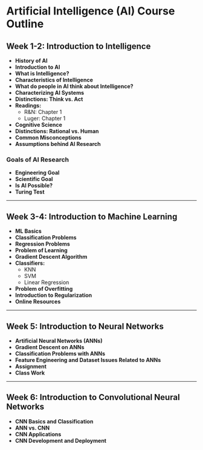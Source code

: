 # Artificial Intelligence (AI) Course Outline

## Week 1-2: Introduction to Intelligence
- **History of AI**
- **Introduction to AI**
- **What is Intelligence?**
- **Characteristics of Intelligence**
- **What do people in AI think about Intelligence?**
- **Characterizing AI Systems**
- **Distinctions: Think vs. Act**
- **Readings:**
  - R&N: Chapter 1  
  - Luger: Chapter 1  
- **Cognitive Science**
- **Distinctions: Rational vs. Human**
- **Common Misconceptions**
- **Assumptions behind AI Research**

### Goals of AI Research
- **Engineering Goal**
- **Scientific Goal**
- **Is AI Possible?**
- **Turing Test**

---

## Week 3-4: Introduction to Machine Learning
- **ML Basics**
- **Classification Problems**
- **Regression Problems**
- **Problem of Learning**
- **Gradient Descent Algorithm**
- **Classifiers:**
  - KNN
  - SVM
  - Linear Regression
- **Problem of Overfitting**
- **Introduction to Regularization**
- **Online Resources**

---

## Week 5: Introduction to Neural Networks
- **Artificial Neural Networks (ANNs)**
- **Gradient Descent on ANNs**
- **Classification Problems with ANNs**
- **Feature Engineering and Dataset Issues Related to ANNs**
- **Assignment**
- **Class Work**

---

## Week 6: Introduction to Convolutional Neural Networks
- **CNN Basics and Classification**
- **ANN vs. CNN**
- **CNN Applications**
- **CNN Development and Deployment**
